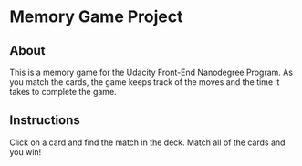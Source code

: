 # Memory Game Project

## About

This is a memory game for the Udacity Front-End Nanodegree Program. As you match the cards, the game keeps track of the moves and the time it takes to complete the game. 

## Instructions

Click on a card and find the match in the deck. Match all of the cards and you win! 
